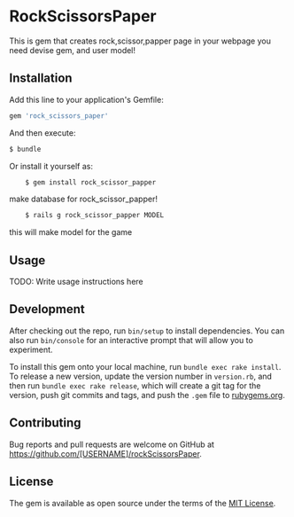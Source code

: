 # RockScissorsPaper

This is gem that creates rock,scissor,papper page in your webpage
you need devise gem, and user model!

## Installation

Add this line to your application's Gemfile:

```ruby
gem 'rock_scissors_paper'
```

And then execute:
```bash
$ bundle
```
Or install it yourself as:
```bash
    $ gem install rock_scissor_papper
```
make database for rock_scissor_papper!
```bash
    $ rails g rock_scissor_papper MODEL
```
this will make model for the game
## Usage

TODO: Write usage instructions here

## Development

After checking out the repo, run `bin/setup` to install dependencies. You can also run `bin/console` for an interactive prompt that will allow you to experiment.

To install this gem onto your local machine, run `bundle exec rake install`. To release a new version, update the version number in `version.rb`, and then run `bundle exec rake release`, which will create a git tag for the version, push git commits and tags, and push the `.gem` file to [rubygems.org](https://rubygems.org).

## Contributing

Bug reports and pull requests are welcome on GitHub at https://github.com/[USERNAME]/rockScissorsPaper.


## License

The gem is available as open source under the terms of the [MIT License](http://opensource.org/licenses/MIT).
